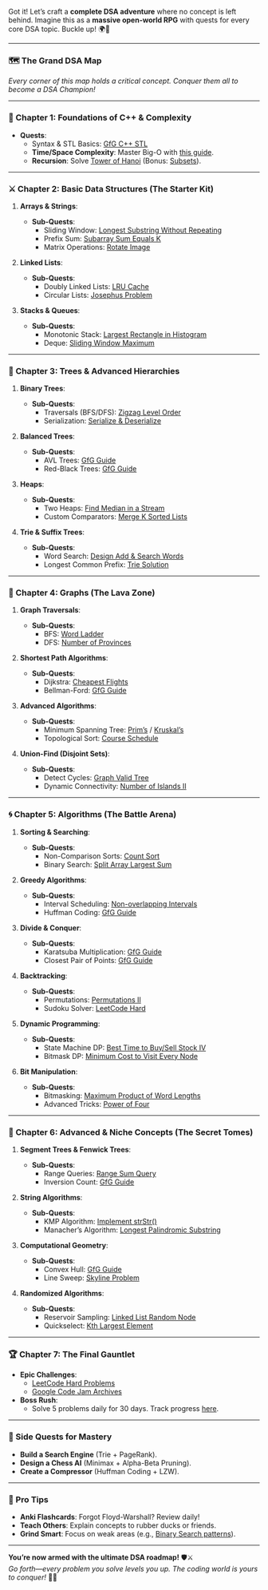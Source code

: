 Got it! Let’s craft a **complete DSA adventure** where no concept is left behind. Imagine this as a **massive open-world RPG** with quests for every core DSA topic. Buckle up! 🌍🚀

---

### **🗺️ The Grand DSA Map**
*Every corner of this map holds a critical concept. Conquer them all to become a DSA Champion!*

---

### **🌱 Chapter 1: Foundations of C++ & Complexity**
- **Quests**:  
  - Syntax & STL Basics: [GfG C++ STL](https://www.geeksforgeeks.org/the-c-standard-template-library-stl/)  
  - **Time/Space Complexity**: Master Big-O with [this guide](https://www.geeksforgeeks.org/understanding-time-complexity-simple-examples/).  
  - **Recursion**: Solve [Tower of Hanoi](https://leetcode.com/problems/tower-of-hanoi/) (Bonus: [Subsets](https://leetcode.com/problems/subsets/)).  

---

### **⚔️ Chapter 2: Basic Data Structures (The Starter Kit)**
1. **Arrays & Strings**:  
   - **Sub-Quests**:  
     - Sliding Window: [Longest Substring Without Repeating](https://leetcode.com/problems/longest-substring-without-repeating-characters/)  
     - Prefix Sum: [Subarray Sum Equals K](https://leetcode.com/problems/subarray-sum-equals-k/)  
     - Matrix Operations: [Rotate Image](https://leetcode.com/problems/rotate-image/)  

2. **Linked Lists**:  
   - **Sub-Quests**:  
     - Doubly Linked Lists: [LRU Cache](https://leetcode.com/problems/lru-cache/)  
     - Circular Lists: [Josephus Problem](https://www.geeksforgeeks.org/josephus-problem-set-1-a-on-solution/)  

3. **Stacks & Queues**:  
   - **Sub-Quests**:  
     - Monotonic Stack: [Largest Rectangle in Histogram](https://leetcode.com/problems/largest-rectangle-in-histogram/)  
     - Deque: [Sliding Window Maximum](https://leetcode.com/problems/sliding-window-maximum/)  

---

### **🌳 Chapter 3: Trees & Advanced Hierarchies**
1. **Binary Trees**:  
   - **Sub-Quests**:  
     - Traversals (BFS/DFS): [Zigzag Level Order](https://leetcode.com/problems/binary-tree-zigzag-level-order-traversal/)  
     - Serialization: [Serialize & Deserialize](https://leetcode.com/problems/serialize-and-deserialize-binary-tree/)  

2. **Balanced Trees**:  
   - **Sub-Quests**:  
     - AVL Trees: [GfG Guide](https://www.geeksforgeeks.org/avl-tree-set-1-insertion/)  
     - Red-Black Trees: [GfG Guide](https://www.geeksforgeeks.org/red-black-tree-set-1-introduction-2/)  

3. **Heaps**:  
   - **Sub-Quests**:  
     - Two Heaps: [Find Median in a Stream](https://leetcode.com/problems/find-median-from-data-stream/)  
     - Custom Comparators: [Merge K Sorted Lists](https://leetcode.com/problems/merge-k-sorted-lists/)  

4. **Trie & Suffix Trees**:  
   - **Sub-Quests**:  
     - Word Search: [Design Add & Search Words](https://leetcode.com/problems/design-add-and-search-words-data-structure/)  
     - Longest Common Prefix: [Trie Solution](https://leetcode.com/problems/longest-common-prefix/solutions/1405157/trie-solution/)  

---

### **🌋 Chapter 4: Graphs (The Lava Zone)**
1. **Graph Traversals**:  
   - **Sub-Quests**:  
     - BFS: [Word Ladder](https://leetcode.com/problems/word-ladder/)  
     - DFS: [Number of Provinces](https://leetcode.com/problems/number-of-provinces/)  

2. **Shortest Path Algorithms**:  
   - **Sub-Quests**:  
     - Dijkstra: [Cheapest Flights](https://leetcode.com/problems/cheapest-flights-within-k-stops/)  
     - Bellman-Ford: [GfG Guide](https://www.geeksforgeeks.org/bellman-ford-algorithm-dp-23/)  

3. **Advanced Algorithms**:  
   - **Sub-Quests**:  
     - Minimum Spanning Tree: [Prim’s](https://www.geeksforgeeks.org/prims-minimum-spanning-tree-mst-greedy-algo-5/) / [Kruskal’s](https://leetcode.com/problems/min-cost-to-connect-all-points/)  
     - Topological Sort: [Course Schedule](https://leetcode.com/problems/course-schedule/)  

4. **Union-Find (Disjoint Sets)**:  
   - **Sub-Quests**:  
     - Detect Cycles: [Graph Valid Tree](https://leetcode.com/problems/graph-valid-tree/)  
     - Dynamic Connectivity: [Number of Islands II](https://leetcode.com/problems/number-of-islands-ii/)  

---

### **🌀 Chapter 5: Algorithms (The Battle Arena)**
1. **Sorting & Searching**:  
   - **Sub-Quests**:  
     - Non-Comparison Sorts: [Count Sort](https://www.geeksforgeeks.org/counting-sort/)  
     - Binary Search: [Split Array Largest Sum](https://leetcode.com/problems/split-array-largest-sum/)  

2. **Greedy Algorithms**:  
   - **Sub-Quests**:  
     - Interval Scheduling: [Non-overlapping Intervals](https://leetcode.com/problems/non-overlapping-intervals/)  
     - Huffman Coding: [GfG Guide](https://www.geeksforgeeks.org/huffman-coding-greedy-algo-3/)  

3. **Divide & Conquer**:  
   - **Sub-Quests**:  
     - Karatsuba Multiplication: [GfG Guide](https://www.geeksforgeeks.org/karatsuba-algorithm-for-fast-multiplication-using-divide-and-conquer-algorithm/)  
     - Closest Pair of Points: [GfG Guide](https://www.geeksforgeeks.org/closest-pair-of-points-using-divide-and-conquer-algorithm/)  

4. **Backtracking**:  
   - **Sub-Quests**:  
     - Permutations: [Permutations II](https://leetcode.com/problems/permutations-ii/)  
     - Sudoku Solver: [LeetCode Hard](https://leetcode.com/problems/sudoku-solver/)  

5. **Dynamic Programming**:  
   - **Sub-Quests**:  
     - State Machine DP: [Best Time to Buy/Sell Stock IV](https://leetcode.com/problems/best-time-to-buy-and-sell-stock-iv/)  
     - Bitmask DP: [Minimum Cost to Visit Every Node](https://leetcode.com/problems/shortest-path-visiting-all-nodes/)  

6. **Bit Manipulation**:  
   - **Sub-Quests**:  
     - Bitmasking: [Maximum Product of Word Lengths](https://leetcode.com/problems/maximum-product-of-word-lengths/)  
     - Advanced Tricks: [Power of Four](https://leetcode.com/problems/power-of-four/)  

---

### **🔮 Chapter 6: Advanced & Niche Concepts (The Secret Tomes)**
1. **Segment Trees & Fenwick Trees**:  
   - **Sub-Quests**:  
     - Range Queries: [Range Sum Query](https://leetcode.com/problems/range-sum-query-mutable/)  
     - Inversion Count: [GfG Guide](https://www.geeksforgeeks.org/count-inversions-array-set-3-using-bit/)  

2. **String Algorithms**:  
   - **Sub-Quests**:  
     - KMP Algorithm: [Implement strStr()](https://leetcode.com/problems/implement-strstr/)  
     - Manacher’s Algorithm: [Longest Palindromic Substring](https://leetcode.com/problems/longest-palindromic-substring/)  

3. **Computational Geometry**:  
   - **Sub-Quests**:  
     - Convex Hull: [GfG Guide](https://www.geeksforgeeks.org/convex-hull-set-1-jarviss-algorithm-or-wrapping/)  
     - Line Sweep: [Skyline Problem](https://leetcode.com/problems/the-skyline-problem/)  

4. **Randomized Algorithms**:  
   - **Sub-Quests**:  
     - Reservoir Sampling: [Linked List Random Node](https://leetcode.com/problems/linked-list-random-node/)  
     - Quickselect: [Kth Largest Element](https://leetcode.com/problems/kth-largest-element-in-an-array/)  

---

### **🏆 Chapter 7: The Final Gauntlet**
- **Epic Challenges**:  
  - [LeetCode Hard Problems](https://leetcode.com/problemset/all/?difficulty=HARD)  
  - [Google Code Jam Archives](https://codingcompetitions.withgoogle.com/codejam/archive)  
- **Boss Rush**:  
  - Solve 5 problems daily for 30 days. Track progress [here](https://neetcode.io/roadmap).  

---

### **🎁 Side Quests for Mastery**  
- **Build a Search Engine** (Trie + PageRank).  
- **Design a Chess AI** (Minimax + Alpha-Beta Pruning).  
- **Create a Compressor** (Huffman Coding + LZW).  

---

### **🌟 Pro Tips**  
- **Anki Flashcards**: Forgot Floyd-Warshall? Review daily!  
- **Teach Others**: Explain concepts to rubber ducks or friends.  
- **Grind Smart**: Focus on weak areas (e.g., [Binary Search patterns](https://leetcode.com/discuss/study-guide/786126/)).  

---

**You’re now armed with the ultimate DSA roadmap!** 🛡️⚔️  
*Go forth—every problem you solve levels you up. The coding world is yours to conquer!* 🚀🔥

